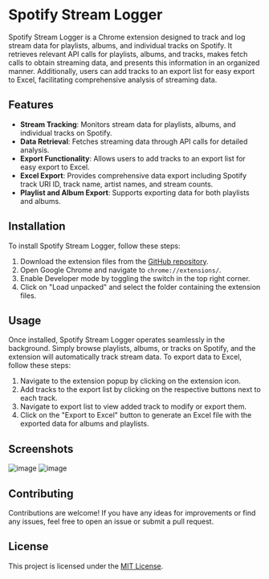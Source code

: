 # Spotify Stream Logger

Spotify Stream Logger is a Chrome extension designed to track and log stream data for playlists, albums, and individual tracks on Spotify. It retrieves relevant API calls for playlists, albums, and tracks, makes fetch calls to obtain streaming data, and presents this information in an organized manner. Additionally, users can add tracks to an export list for easy export to Excel, facilitating comprehensive analysis of streaming data.

## Features

- **Stream Tracking**: Monitors stream data for playlists, albums, and individual tracks on Spotify.
- **Data Retrieval**: Fetches streaming data through API calls for detailed analysis.
- **Export Functionality**: Allows users to add tracks to an export list for easy export to Excel.
- **Excel Export**: Provides comprehensive data export including Spotify track URI ID, track name, artist names, and stream counts.
- **Playlist and Album Export**: Supports exporting data for both playlists and albums.

## Installation

To install Spotify Stream Logger, follow these steps:

1. Download the extension files from the [GitHub repository](https://github.com/rupava/Spotify-Stream-Logger/).
2. Open Google Chrome and navigate to `chrome://extensions/`.
3. Enable Developer mode by toggling the switch in the top right corner.
4. Click on "Load unpacked" and select the folder containing the extension files.

## Usage

Once installed, Spotify Stream Logger operates seamlessly in the background. Simply browse playlists, albums, or tracks on Spotify, and the extension will automatically track stream data. To export data to Excel, follow these steps:

1. Navigate to the extension popup by clicking on the extension icon.
2. Add tracks to the export list by clicking on the respective buttons next to each track.
3. Navigate to export list to view added track to modify or export them.
4. Click on the "Export to Excel" button to generate an Excel file with the exported data for albums and playlists.

## Screenshots

![image](https://github.com/rupava/Spotify-Stream-Logger/assets/61538804/5f0bde22-5019-4119-9534-166d4c2ba2fc)
![image](https://github.com/rupava/Spotify-Stream-Logger/assets/61538804/33c26f55-59ac-4de1-bf2a-2586e7495366)

## Contributing

Contributions are welcome! If you have any ideas for improvements or find any issues, feel free to open an issue or submit a pull request.

## License

This project is licensed under the [MIT License](LICENSE).

